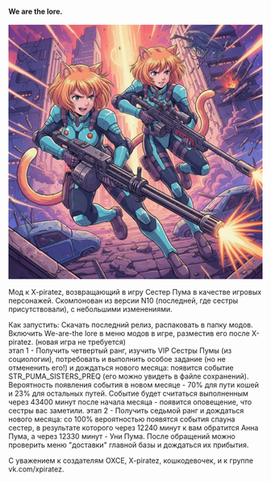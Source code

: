 #### We are the lore.

![picture](kdpv.webp "Puma Sisters")

Мод к X-piratez, возвращающий в игру Сестер Пума в качестве игровых персонажей.
Скомпонован из версии N10 (последней, где сестры присутствовали), с небольшими изменениями.

Как запустить: 
Скачать последний релиз, распаковать в папку модов.  
Включить We-are-the lore в меню модов в игре, разместив его после X-piratez.
(новая игра не требуется)  
этап 1 - Получить четвертый ранг, изучить VIP Сестры Пумы (из социологии), потребовать и выполнить особое задание (но не отмененить его!) и дождаться нового месяца: появится событие STR_PUMA_SISTERS_PREQ (его можно увидеть в файле сохранений). 
Вероятность появления события в новом месяце - 70% для пути кошей и 23% для остальных путей. 
Событие будет считаться выполненным через 43400 минут после начала месяца - появится оповещение, что сестры вас заметили.
этап 2 - Получить седьмой ранг и дождаться нового месяца: со 100% вероятностью появятся события спауна сестер, в результате которого через 12240 минут к вам обратится Анна Пума, а через 12330 минут - Уни Пума. После обращений можно проверить меню "доставки" главной базы и дождаться их прибытия.  

С уважением к создателям OXCE, X-piratez, кошкодевочек, и к группе vk.com/xpiratez.
